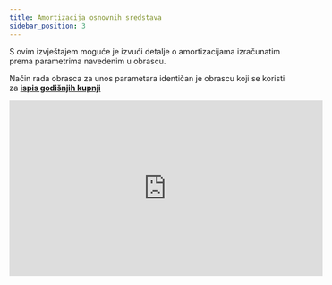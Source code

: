 ```yaml
---
title: Amortizacija osnovnih sredstava  
sidebar_position: 3
---
```


S ovim izvještajem moguće je izvući detalje o amortizacijama izračunatim prema parametrima navedenim u obrascu.

Način rada obrasca za unos parametara identičan je obrascu koji se koristi za **[ispis godišnjih kupnji](/docs/finance-area/fixed-assets/reports-fixed-assets/yearly-fixed-assets-purchase)**


<iframe width="560" height="315" src="https://www.youtube.com/embed/jD0qtQmqCIA" title="YouTube video player" frameborder="0" allowfullscreen= "true"></iframe>






